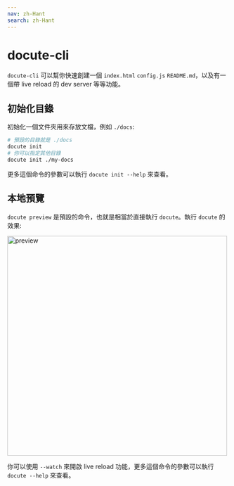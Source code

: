 ```yaml
---
nav: zh-Hant
search: zh-Hant
---
```


# docute-cli

`docute-cli` 可以幫你快速創建一個 `index.html` `config.js` `README.md`，以及有一個帶 live reload 的 dev server 等等功能。

## 初始化目錄

初始化一個文件夾用來存放文檔，例如 `./docs`:

```bash
# 預設的目錄就是 ./docs
docute init
# 你可以指定其他目錄
docute init ./my-docs
```

更多這個命令的參數可以執行 `docute init --help` 來查看。

## 本地預覽

`docute preview` 是預設的命令，也就是相當於直接執行 `docute`。執行 `docute` 的效果:

<img src="./assets/command-preview.png" alt="preview" width="500">

你可以使用 `--watch` 來開啟 live reload 功能，更多這個命令的參數可以執行 `docute --help` 來查看。
